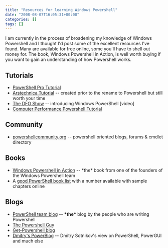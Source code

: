 ```yaml
---
title: "Resources for learning Windows Powershell"
date: "2008-08-07T16:05:31+00:00"
categories: []
tags: []
---
```


I am currently in the process of broadening my knowledge of Windows Powershell and I thought I'd post some of the excellent resources I've found. Many are available for free online, some you'll have to shell out money for. The book, Windows Powershell in Action, is well worth buying if you want to gain an understanding of how Powershell works.
<h2>Tutorials</h2>
<ul>
	<li><a href="http://www.powershellpro.com/powershell-tutorial-introduction/">PowerShell Pro Tutorial</a></li>
	<li><a href="http://arstechnica.com/guides/other/msh.ars/2">Arstechnica Tutorial</a> -- created prior to the rename to Powershell but still worth your time</li>
	<li><a href="http://channel9.msdn.com/shows/The+DFO+Show/The-DFO-Show-Introducing-Windows-PowerShell/">The DFO Show</a> -- introducing Windows PowerShell [video]</li>
	<li><a href="http://www.computerperformance.co.uk/powershell/index.htm">Computer Performance Powershell Tutorial</a></li>
</ul>
<h2>Community</h2>
<ul>
	<li><a href="http://powershellcommunity.org/">powershellcommunity.org</a> -- powershell oriented blogs, forums &amp; cmdlet directory</li>
</ul>
<h2>Books</h2>
<ul>
	<li><a href="http://www.manning.com/payette/">Windows Powershell in Action</a> -- *the* book from one of the founders of the Windows Powershell team</li>
	<li>A <a href="http://www.robvanderwoude.com/booksps.html">good PowerShell book list</a> with a number available with sample chapters online</li>
</ul>
<h2>Blogs</h2>
<ul>
	<li><a href="http://blogs.msdn.com/powershell/">PowerShell team blog</a> -- <strong>*the*</strong> blog by the people who are writing Powershell</li>
	<li><a href="http://thepowershellguy.com/blogs/posh/">The Powershell Guy</a></li>
	<li><a href="http://marcoshaw.blogspot.com/">Get-Powershell blog</a></li>
	<li><a href="http://dmitrysotnikov.wordpress.com/">Dmitry's PowerBlog</a> -- Dmitry Sotnikov's view on PowerShell, PowerGUI and much else</li>
</ul>
